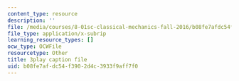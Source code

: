 ```yaml
---
content_type: resource
description: ''
file: /media/courses/8-01sc-classical-mechanics-fall-2016/b08fe7afdc54f3902d4c3933f9aff7f0_oQqskrRWGco.srt
file_type: application/x-subrip
learning_resource_types: []
ocw_type: OCWFile
resourcetype: Other
title: 3play caption file
uid: b08fe7af-dc54-f390-2d4c-3933f9aff7f0
---
```

